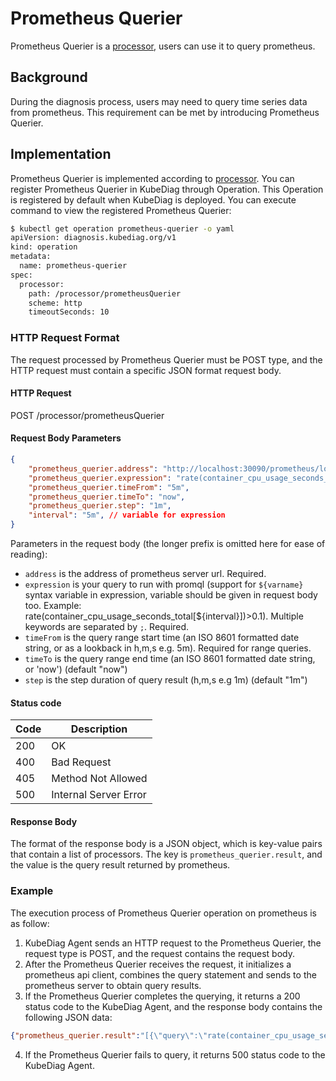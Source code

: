 # Prometheus Querier

Prometheus Querier is  a [processor](../design/processor.md), users can use it to query prometheus.

## Background

During the diagnosis process, users may need to query time series data from prometheus. This requirement can be met by introducing Prometheus Querier.

## Implementation

Prometheus Querier is implemented according to [processor](../design/processor.md). You can register Prometheus Querier in KubeDiag through Operation. This Operation is registered by default when KubeDiag is deployed. You  can execute command to view the registered Prometheus Querier:

```bash
$ kubectl get operation prometheus-querier -o yaml
apiVersion: diagnosis.kubediag.org/v1
kind: operation
metadata:
  name: prometheus-querier
spec:
  processor:
    path: /processor/prometheusQuerier
    scheme: http
    timeoutSeconds: 10
```

### HTTP Request Format

The request processed by Prometheus Querier must be POST type, and the HTTP request must contain a specific JSON format request body.

#### HTTP Request

POST /processor/prometheusQuerier

#### Request Body Parameters

```json
{
    "prometheus_querier.address": "http://localhost:30090/prometheus/local", // required
    "prometheus_querier.expression": "rate(container_cpu_usage_seconds_total[${interval}])>0.1; sum(up) by (job)", // required
    "prometheus_querier.timeFrom": "5m",
    "prometheus_querier.timeTo": "now",
    "prometheus_querier.step": "1m",
    "interval": "5m", // variable for expression
}
```

Parameters in the request body (the longer prefix is omitted here for ease of reading):

- `address` is the address of prometheus server url. Required.
- `expression` is your query to run with promql (support for `${varname}` syntax variable in expression, variable should be given in request body too. Example: rate(container_cpu_usage_seconds_total[${interval}])>0.1). Multiple keywords are separated by `;`. Required.
- `timeFrom` is the query range start time (an ISO 8601 formatted date string, or as a lookback in h,m,s e.g. 5m). Required for range queries.
- `timeTo` is the query range end time (an ISO 8601 formatted date string, or 'now') (default "now")
- `step` is the step duration of query result (h,m,s e.g 1m) (default "1m")

#### Status code

| Code | Description |
|-|-|
| 200 | OK |
| 400 | Bad Request |
| 405 | Method Not Allowed |
| 500 | Internal Server Error |

#### Response Body

The format of the response body is a JSON object, which is key-value pairs that contain a list of processors. The key is `prometheus_querier.result`, and the value is the query result returned by prometheus.

### Example

The execution process of Prometheus Querier operation on prometheus is as follow:

1. KubeDiag Agent sends an HTTP request to the Prometheus Querier, the request type is POST, and the request contains the request body.
2. After the Prometheus Querier receives the request, it initializes a prometheus api client, combines the query statement and sends to the prometheus server to obtain query results.
3. If the Prometheus Querier completes the querying, it returns a 200 status code to the KubeDiag Agent, and the response body contains the following JSON data:

```json
{"prometheus_querier.result":"[{\"query\":\"rate(container_cpu_usage_seconds_total[5m])\\u003e0.1\",\"result\":[{\"metric\":{\"cpu\":\"total\",\"endpoint\":\"https-metrics\",\"id\":\"/\",\"instance\":\"10.0.2.15:10250\",\"job\":\"kubelet\",\"metrics_path\":\"/metrics/cadvisor\",\"node\":\"ywh-virtualbox\",\"service\":\"kube-prometheus-stack-kubelet\"},\"values\":[[1658816659.313,\"0.12097948378984323\"]]}]},{\"query\":\"sum(up) by (job)\",\"result\":[{\"metric\":{\"job\":\"apiserver\"},\"values\":[[1658816599.315,\"1\"],[1658816659.315,\"1\"]]},{\"metric\":{\"job\":\"coredns\"},\"values\":[[1658816059.315,\"1\"],[1658816119.315,\"1\"],[1658816179.315,\"1\"],[1658816239.315,\"1\"],[1658816599.315,\"2\"],[1658816659.315,\"2\"]]},{\"metric\":{\"job\":\"kube-controller-manager\"},\"values\":[[1658816599.315,\"0\"],[1658816659.315,\"0\"]]},{\"metric\":{\"job\":\"kube-etcd\"},\"values\":[[1658816599.315,\"1\"],[1658816659.315,\"1\"]]},{\"metric\":{\"job\":\"kube-prometheus-stack-grafana\"},\"values\":[[1658816599.315,\"1\"],[1658816659.315,\"1\"]]},{\"metric\":{\"job\":\"kube-prometheus-stack-operator\"},\"values\":[[1658816599.315,\"1\"],[1658816659.315,\"1\"]]},{\"metric\":{\"job\":\"kube-prometheus-stack-prometheus\"},\"values\":[[1658816599.315,\"1\"],[1658816659.315,\"1\"]]},{\"metric\":{\"job\":\"kube-proxy\"},\"values\":[[1658816599.315,\"0\"],[1658816659.315,\"0\"]]},{\"metric\":{\"job\":\"kube-scheduler\"},\"values\":[[1658816599.315,\"0\"],[1658816659.315,\"0\"]]},{\"metric\":{\"job\":\"kube-state-metrics\"},\"values\":[[1658816599.315,\"1\"],[1658816659.315,\"1\"]]},{\"metric\":{\"job\":\"kubediag-agent-metrics-monitor\"},\"values\":[[1658816599.315,\"1\"],[1658816659.315,\"1\"]]},{\"metric\":{\"job\":\"kubelet\"},\"values\":[[1658816059.315,\"1\"],[1658816599.315,\"3\"],[1658816659.315,\"3\"]]},{\"metric\":{\"job\":\"node-exporter\"},\"values\":[[1658816599.315,\"1\"],[1658816659.315,\"1\"]]}]}]"}
```

4. If the Prometheus Querier fails to query, it returns 500 status code to the KubeDiag Agent.
